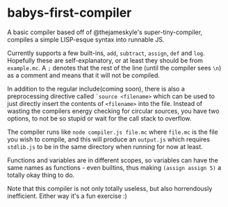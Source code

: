 # babys-first-compiler

A basic compiler based off of @thejameskyle's super-tiny-compiler, compiles a simple LISP-esque syntax into runnable JS.

Currently supports a few built-ins, `add`, `subtract`, `assign`, `def` and `log`. Hopefully these are self-explanatory, or at least 
they should be from `example.mc`. A `;` denotes that the rest of the line (until the compiler sees `\n`) as a comment and 
means that it will not be compiled.

In addition to the regular include(coming soon), there is also a preprocessing directive called `` `source <filename> `` which can be used 
to just directly insert the contents of `<filename>` into the file. Instead of wasting the compilers energy checking for circular
sources, you have two options, to not be so stupid or wait for the call stack to overflow.

The compiler runs like `node compiler.js file.mc` where `file.mc` is the file you wish to compile, and this will produce an
`output.js` which requires `stdlib.js` to be in the same directory when running for now at least.

Functions and variables are in different scopes, so variables can have the same names as functions - even builtins,
thus making `(assign assign 5)` a totally okay thing to do.

Note that this compiler is not only totally useless, but also horrendously inefficient. Either way it's a fun exercise :)
